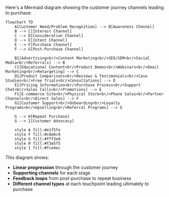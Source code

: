 Here's a Mermaid diagram showing the customer journey channels leading to purchase:

```mermaid
flowchart TD
    A[Customer Need/Problem Recognition] --> B[Awareness Channel]
    B --> C[Interest Channel]
    C --> D[Consideration Channel]
    D --> E[Intent Channel]
    E --> F[Purchase Channel]
    F --> G[Post-Purchase Channel]
    
    B1[Advertising<br/>Content Marketing<br/>SEO/SEM<br/>Social Media<br/>Referrals] --> B
    C1[Educational Content<br/>Product Demos<br/>Webinars<br/>Email Marketing<br/>Retargeting] --> C
    D1[Product Comparisons<br/>Reviews & Testimonials<br/>Case Studies<br/>Free Trials<br/>Consultations] --> D
    E1[Pricing Information<br/>Purchase Process<br/>Support Chat<br/>Sales Calls<br/>Promotions] --> E
    F1[E-commerce Site<br/>Physical Store<br/>Phone Sales<br/>Partner Channels<br/>Direct Sales] --> F
    G1[Customer Support<br/>Onboarding<br/>Loyalty Programs<br/>Upselling<br/>Referral Programs] --> G
    
    G --> H[Repeat Purchase]
    G --> I[Customer Advocacy]
    
    style A fill:#e1f5fe
    style F fill:#c8e6c9
    style G fill:#fff3e0
    style H fill:#f3e5f5
    style I fill:#fce4ec
```

This diagram shows:
- **Linear progression** through the customer journey
- **Supporting channels** for each stage
- **Feedback loops** from post-purchase to repeat business
- **Different channel types** at each touchpoint leading ultimately to purchase
